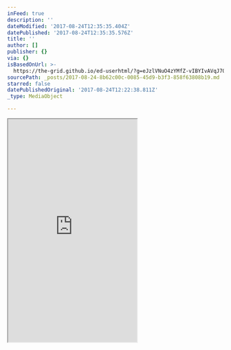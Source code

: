 ```yaml
---
inFeed: true
description: ''
dateModified: '2017-08-24T12:35:35.404Z'
datePublished: '2017-08-24T12:35:35.576Z'
title: ''
author: []
publisher: {}
via: {}
isBasedOnUrl: >-
  https://the-grid.github.io/ed-userhtml/?g=eJzlVNuO4zYMfZ-vIBYIvAVqJ7OZXCadzvv-QN9lm7a1kSWvJI_XLfrvPVTsbPYbCiQwRZFH55CU3kKcDb8_FaFTAxtuIv3zRDTpOnYXOu92w48_sO5Yt1280MthcZSqurbejbbOda9avtDozeesi3EIl-12mqaiLLUqi8r12-AqrUy_rZVttFWmGGyb_SYwjXEKsHKuLCfn63zyariUntU1l7X484nLq455Ipm7MQZd48jBmbl19vP-vKHd5nd6ed7QXr5fNnSS78uGnp_FOMA4LsaX5DnCSJ4Tcp5XY_UAYTFOS_DhZTXOy9YxeV5hSMxhD0O2Dog5voqBrZPgHIWOICMDJRUDMWdJRwadJQsZ9CrcTztQ3UnQo7HboFzbbWX0kA9KWvM_0_7v09t2GdW3Wn9QZVQIf2b3qc3e37bwvz99-poZQ5Y_2FPjfMuRYsfUaB9g6Z7TcvAuujgPLDH0sadKyY5DeIdEZWuamIKaiGFGd_t0KpK2ISobCfNp8oTnueagW0tFoSNNKlDvbOxCQllM19C3UQg4R72yMyljcit3iv0t0HOcmK_atqTIuCgpwrRynhHdOq9j1wfhIpoa73oENjxR4MrZOu2gZtRrY_SDL4wl_L-65cCZVQeRGeATtaK4LaKGIBytA-FnNBiC7Awc6wFAqompQu5WqZ86Eqo4OcPBnWemWwzbVlsWoWk3xaV3wKQ6QGLP4dfirzC3ogmXHkEo-8QrX-nwjC0UDKIsVzGsqTY1L7phgJKll7g61VWW6dFK3qVbCW2xVa_-FsQH8HtXg6OS1Rh1M5rbLNzkyN7PMimKrDzG5IZBA3Q7G4hnDiuXdOIjP6Ovi7dyo6ltFvHimoHKMeKlDVeBS1VIgSvJhtnIF5MyuUkkyFCCQwdGJUsZnI8dNori3lCZqRbDnledkr60VOumgQ5b8U0VCKJbNYTfxwTS144kXCUnQRZN3Uxfsw9ejuO7GdCuSdC-jxrjWnKlxsB3FkWxWikaDQxjL2RSEdzogewMY2pB4aEZ4Fa7VDL5_7XPEoaO-CoqNcSgAktzxYcu_Kh0lNR0V-W2j-FOR-YCMesw4jVBP6XduGs0u7EoPv0HxZ4x5g
sourcePath: _posts/2017-08-24-8b62c00c-0085-45d9-b3f3-858f63808b19.md
starred: false
datePublishedOriginal: '2017-08-24T12:22:38.811Z'
_type: MediaObject

---
```

<iframe src="https://the-grid.github.io/ed-userhtml/?g=eJzlVMuS2zgMvPsrcHEpW7WW7ZnxYzyzc88P7J2SIIlritSS1CjKVv59G7TkON-QKrsEgkCzGwD5HuJk-GNVuGqi_1ZEpTPOX6jxPL2tamfjJujvfNnnT9y9rX6s8tCqng3XMYWPuorthc67Xf_tDeuWddPGC70cZkehymvj3WCrje5UwxcavPmStTH24bLdjuOYF4VWRV66bhtcqZXptpWytbbK5L1tsj8EpjZOAVbOleXofLUZveovhWd13cha_JuRi6sGZyG5cUMMusKRvTNT4-yX5_Oadus_6WW_pmf5Pq3pJN-XNe33YhxgHGfjKXmOMJLnhJz9YiweIMzGaQ4-vCzGed46Js8rDIk5PMOQrQNijq9iYOskOEehI8jIQEnFQMxZ0pFBZ8lCBr0K99MOVHcS9Gjs1ijXdlsa3W96Ja35zbT_WL1v55l-r_QnlUaF8Fd2n9rs430L_8fqa2YMWf5kT7XzDUeKLVOtfYClO07L3rvo4tSzxNDnM5VKdhzCWyQqW9HIFNRIDDO626dVkbQNUdlIGE-zSXieKw66sZTnOtKoAnW4Xm1IKLPpavpnEALOUafsRMqYjZUrxf4W6DmOzFdtG1JkXJQUYVo6z4hunNex7YJwEU21dx0Cax4pcOlslXZQMuq0MfrBF4YC_l_dcuDEqoXIDPCJWp7fFlFDEI7WgfAzGgxBdgKO9QAgVcdUIXer1E8dCVWcnOHg1jPTLYZtoy2L0LSb4tIzYFIdILHj8GvxF5hb0YRLhyCUfeSFr3R4whYKBlGWyxiWVJuaF13fQ8ncS9yc8irL9GYl79ythDbbqlPfBfEB_N7V4KhgNURdD-Y2Czc5svezTIoiK48xuWFQD93OBuKJw8IlnfjIz-jr7C3dYCqbRTy4pqdiiHhow1XgUhVS4EKyZjbyxaSMbhQJMpTg0IJRwVIG52OLjTy_N1RmqsGwb8pWSV8aqnRdQ4ct-aYKBNGtCsLvYwLpS0cSrpKTIIvGdqKv2SfPx_HdDGjXKGj_DhrjWnCphsB3Fnm-WCkaDQxDJ2RSEdzggewMY2pB4aEZ4Fa5VDL5__2cJQwd8VVUaIhBBebmig9d-FbqKKnprsptH8KdjswFYpZhxGOCfkq7cddockOe_w-I7j6y" height="520" style=""></iframe>